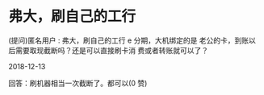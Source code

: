 # 弗大，刷自己的工行

(提问)匿名用户 : 弗大，刷自己的工行 e 分期，大机绑定的是 老公的卡，到账以后需要取现截断吗？还是可以直接刷卡消 费或者转账就可以了？

2018-12-13

回答：刷机器相当一次截断了。都可以(0 赞)
